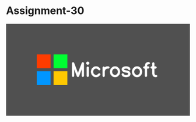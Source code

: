 # Assignment-30

![Alt text](https://github.com/maheravi/Assignment-30/blob/main/MicrosoftLogo.png "Optional title")
